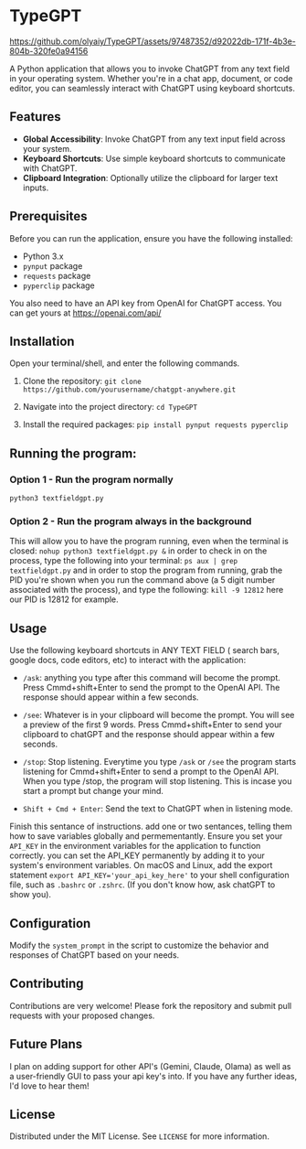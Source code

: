 # TypeGPT



https://github.com/olyaiy/TypeGPT/assets/97487352/d92022db-171f-4b3e-804b-320fe0a94156



A Python application that allows you to invoke ChatGPT from any text field in your operating system. Whether you're in a chat app, document, or code editor, you can seamlessly interact with ChatGPT using keyboard shortcuts.

## Features

- **Global Accessibility**: Invoke ChatGPT from any text input field across your system.
- **Keyboard Shortcuts**: Use simple keyboard shortcuts to communicate with ChatGPT.
- **Clipboard Integration**: Optionally utilize the clipboard for larger text inputs.

## Prerequisites

Before you can run the application, ensure you have the following installed:
- Python 3.x
- `pynput` package
- `requests` package
- `pyperclip` package

You also need to have an API key from OpenAI for ChatGPT access. You can get yours at https://openai.com/api/

## Installation
Open your terminal/shell, and enter the following commands.


1. Clone the repository:
``` git clone https://github.com/yourusername/chatgpt-anywhere.git ```

3. Navigate into the project directory:
```cd TypeGPT```

4. Install the required packages:
```pip install pynput requests pyperclip```

## Running the program:
### Option 1 - Run the program normally ###
```python3 textfieldgpt.py```

### Option 2 - Run the program always in the background ###
This will allow you to have the program running, even when the terminal is closed:
```nohup python3 textfieldgpt.py &```
in order to check in on the process, type the following into your terminal:
```ps aux | grep textfieldgpt.py```
and in order to stop the program from running, grab the PID you're shown when you run the command above (a 5 digit number associated with the process), and type the following:
```kill -9 12812``` 
here our PID is 12812 for example.


## Usage ##
Use the following keyboard shortcuts in ANY TEXT FIELD ( search bars, google docs, code editors, etc) to interact with the application:

- `/ask`: anything you type after this command will become the prompt. Press Cmmd+shift+Enter to send the prompt to the OpenAI API.
The response should appear within a few seconds.

- `/see`: Whatever is in your clipboard will become the prompt. You will see a preview of the first 9 words. Press Cmmd+shift+Enter to send your clipboard to chatGPT and the response should appear within a few seconds.

- `/stop`: Stop listening. Everytime you type `/ask` or `/see` the program starts listening for Cmmd+shift+Enter to send a prompt to the OpenAI API. When you type /stop, the program will stop listening. This is incase you start a prompt but change your mind. 

- `Shift + Cmd + Enter`: Send the text to ChatGPT when in listening mode.

Finish this sentance of instructions. add one or two sentances, telling them how to save variables globally and permementantly.
Ensure you set your `API_KEY` in the environment variables for the application to function correctly.
you can set the API_KEY permanently by adding it to your system's environment variables. On macOS and Linux, add the export statement `export API_KEY='your_api_key_here'` to your shell configuration file, such as `.bashrc` or `.zshrc`. (If you don't know how, ask chatGPT to show you).

## Configuration

Modify the `system_prompt` in the script to customize the behavior and responses of ChatGPT based on your needs.

## Contributing

Contributions are very welcome! Please fork the repository and submit pull requests with your proposed changes.

## Future Plans
I plan on adding support for other API's (Gemini, Claude, Olama) as well as a user-friendly GUI to pass your api key's into. If you have any further ideas, I'd love to hear them!


## License

Distributed under the MIT License. See `LICENSE` for more information.











